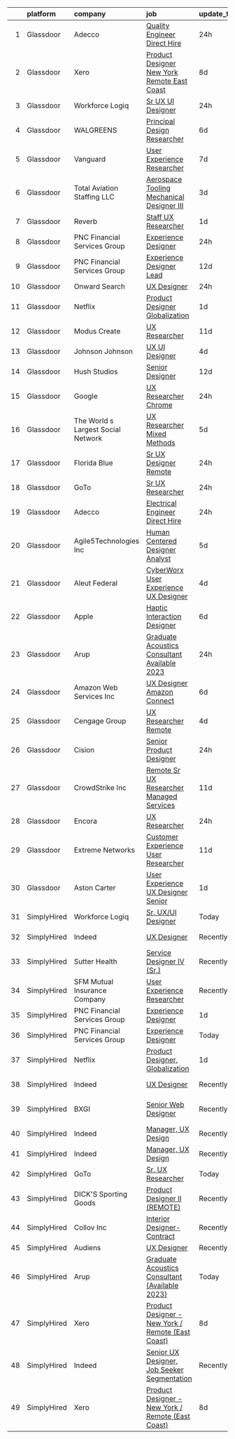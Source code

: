 

|    | platform    | company                            | job                                                                                                                                                                                                                                                                                                                                                                                                                                                                                                                                                                                                                                                                                                                                                                                                                                                                                                                                                                                                                                                                                                                                                                                                                                                                                                                                                                                                                                                                                                                                                                                                        | update_time   | location                     |
|---:|:------------|:-----------------------------------|:-----------------------------------------------------------------------------------------------------------------------------------------------------------------------------------------------------------------------------------------------------------------------------------------------------------------------------------------------------------------------------------------------------------------------------------------------------------------------------------------------------------------------------------------------------------------------------------------------------------------------------------------------------------------------------------------------------------------------------------------------------------------------------------------------------------------------------------------------------------------------------------------------------------------------------------------------------------------------------------------------------------------------------------------------------------------------------------------------------------------------------------------------------------------------------------------------------------------------------------------------------------------------------------------------------------------------------------------------------------------------------------------------------------------------------------------------------------------------------------------------------------------------------------------------------------------------------------------------------------|:--------------|:-----------------------------|
|  1 | Glassdoor   | Adecco                             | [Quality Engineer  Direct Hire](https://www.glassdoor.com/partner/jobListing.htm?pos=108&ao=1110586&s=58&guid=000001833ad816fa89cc1878fe0219d7&src=GD_JOB_AD&t=SR&vt=w&ea=1&cs=1_676da80e&cb=1663139584261&jobListingId=1008137382222&cpc=334ABAF5D42DC775&jrtk=3-0-1gctdg5urkcki801-1gctdg5vagahg800-ca5f45e3e8f4654a--6NYlbfkN0CsARmfH1XNQTa22oGIIJ18FtyAjbQsgfeQZpddTLaeHhygH4euGCkj3BcQzwrXkBbIRS-vZFjZ0nLZWt3VDFLMBP8hU3nShTTVSnc-6Zn9k4auwPULwJhdYOmn8zHcUF9HbkpzYW7Vh_-aHZ3Bg1ZC6QSWF-Jm7tmVzqqe9Asborlpaz0F4G8hKzGP8PKJSC55BpKnnjNwEamwE8Twq67bxkH4SWclBOxR0_3yAYDTNnVNGwSw1f7cY2a2gFDuWw7sYohvf6sDWt6aET8IgFlY2D4XkmugIw7HgnibGgSAzahq8FwHlSbx_u2AhMc8uDVevRt3OPywBm_RW_X7YskrPzJ14q0N2juXJfRW9C5HCwfiXVNwPBZuyMeckMuAXHrKYyxYTB41EChHBuHKex8LhJlmYQLJL0ADluHJ6Nhk27RCc1BZG48yeVvGM7pc4DXV_HhI5aHu880EM6KsD-9D2INg6MwdAKRvix-OyzKW6WE_s7Lt_AdeEOelHRrp_bJ6uN7iWpK9f-AT6ngjtftuGW6beom_JVt9eKLmheweQ1eBOhMIRzRZ8Id-S9YThI64wX77LvcfpSjJii9H73emREGeayzSdbNidl3n5ls0zc8fe4x0xfaMf47ys_uIPytW52RaP95x8ME-aPcyyu41qvjSxOrQn6hW8QGD4fnPnhS9tdO_1V8dgy55xZCPx2CJzWO2anD1yhbnG_d4T1AZvRzTDAarGKtN49JV1pLeaKcw0T3w5Yusbx9_s5h7zKoRxCz_uJxsJCOa1ByiVvAGzwdKOFs0WXBTdr3EMLkRHvtGj4OEWePc9L4NBDemhdLzEPBgCxOlAbEmZGcAkMtlWQXAwXfIl9cwF4fYyY2c0aHbt7B8y5-aYrBZ_p5lDVfwbKncv6LhwGwWUBjdxa8ovWQ1dJFvBZ4%3D)                                                                                                                                                                                                                                                                                                     | 24h           | Gloucester, MA               |
|  2 | Glassdoor   | Xero                               | [Product Designer   New York   Remote  East Coast ](https://www.glassdoor.com/partner/jobListing.htm?pos=102&ao=1110586&s=58&guid=000001833ad816fa89cc1878fe0219d7&src=GD_JOB_AD&t=SR&vt=w&cs=1_e242a513&cb=1663139584260&jobListingId=1008119464057&cpc=0C139D4CAD5A6DB2&jrtk=3-0-1gctdg5urkcki801-1gctdg5vagahg800-d42ffd1146131f09--6NYlbfkN0COvs0giDBQSZxCgxtGlP9F2rqb7f8qKMvTQKRfo9Z2aBBfdNwhT-PCbca6Tg6UbePLXSL2kZ8wB6QVlHX3jNKcLB3QdhbnaHtCR8dPv0f5XN7MxS1xg2rPm-swsPuD68rYGuZICUqkSSh1BmczAVfWYENYm4GY3NcwVq0TyWHY8ONw9rx7low6CFFsyZyTqD3aaqxgsjtyJZU7-KM6VwBsOM4vhPMziral-Pd0WNMGBe42HxPXEHtQCVks70pkq6Oim9CICFkoeJZnnWgMYXKbtBl6LwQ14SYbZdeRfjjya8ggWVAWUP95stDuMZyOTArnJYOoUqHCskc69RyUkgAu_fQCqFoHde2VrcxY-rzlQnrcWYiv2FvhiWKMUB0JzDw8RhSRGAF4qPTmidm5V6BVDw6JOCxRKmDpvv3e2Z4Ab7ZV_AnuVejT6l028sS7bBySzIb0aQF9Wiadm2nakPvHtbETwXaUyG6Y-n0b4loUUUAhh8ItdIoh_FzMlVtSqEqGaBz0yXk-VT_yhgm1OVL1JzVMcCbdoXv-egtsw9z5aJ6QsoDK2taP8buZMaTnBuk%3D)                                                                                                                                                                                                                                                                                                                                                                                                                                                                                                                                                                                                                                                      | 8d            | Remote                       |
|  3 | Glassdoor   | Workforce Logiq                    | [Sr  UX UI Designer](https://www.glassdoor.com/partner/jobListing.htm?pos=105&ao=1110586&s=58&guid=000001833ad816fa89cc1878fe0219d7&src=GD_JOB_AD&t=SR&vt=w&cs=1_d0e3cd42&cb=1663139584260&jobListingId=1008136049897&cpc=47CFDC01B3F81FAC&jrtk=3-0-1gctdg5urkcki801-1gctdg5vagahg800-d6dfca3bc1dbd836--6NYlbfkN0BhgsxSwl5lo7QzTbtXQkwPrIx61OQPxpk1VFOKOTLj9cEu6ZwTgNE0TNWZoeC26IbkaZfzGXY1Kmgk_7C9wWb6GIQdn0gULIs08Gg1MkzyL1gmCCumC7VizqmNDqh5FSeh-GHXxW4068IGf2R39fRtsBQLQN_Yn2Xd7MMAFm15w1XIplyVTTqNBe-TUlHuf-qbeyS92bpi-d_94DwgCWzUqq6RCK_YKROOHbOX-4F-gxf3wZcr3JMPE-E8hCLaadUabSnVX9M4vDT8GbFBFfMBmz7ckEpiO3P6DzjXK-bKdsTqcGEbcPgb64Gcg8oWBQxU82hJjk7PzpuYtfkHc4WgpR_tWY5Y2hC6mgy2QLGspw1EzlWMii6hgDWQBBilSJBYzOKcnIwKHV_sTQY0T8AzLz4mJHmVzEwUef58M68HW0QGUfh5T125DOJsVoCw84X_9PGQzqxMVyqF9cRfpJY5ifLyGW6Ug5TAQXme2AHof2bzRgIV2xax4sYuGCUzIXRRISTUQFUUBJ4pDMoryyMO8U0DlGTujq3Mzmw5DelK2xK4F1tdoU1GNi5LiA6LmswsmVxvzxv-EO4-ALPAKT-kILTqQxDeLH2ZWbxbPEwxCq5iBJoe5ksV_2K0eud_a9EdASGKCABGTFZXdrnYOHZtthcFpw0p4AaKnT5on4SK1H3pPRNKmWg_AysJWGHeeE4fpfqRN3HOIhusiV34984cYbnwUHkFMlj07lQxzGXO8jxPavFfdRzKSWrapvfELKM%3D)                                                                                                                                                                                                                                                                                                                                                                                                                                                                                     | 24h           | California                   |
|  4 | Glassdoor   | WALGREENS                          | [Principal Design Researcher](https://www.glassdoor.com/partner/jobListing.htm?pos=112&ao=1110586&s=58&guid=000001833ad816fa89cc1878fe0219d7&src=GD_JOB_AD&t=SR&vt=w&ea=1&cs=1_edd32c65&cb=1663139584261&jobListingId=1008123372215&cpc=654405A9B1E0A9F5&jrtk=3-0-1gctdg5urkcki801-1gctdg5vagahg800-da1a050a4c0bfca3--6NYlbfkN0DjFJdVF8xT6Dx_Amb_qp16VFdGPom6iJ3DXC72xT6OlsDHd6dw58O5vXTq8utQTBupbXFjGdJH9UypqiefbqZa0WqoHxT1lx7rGDa65ZwZK99GDbL3QgPXv3GPrwAePYclNvAa9edU6328mt8w2gjxv-ih9RA1v8B5Ks58kxxzK2F0vKVqVK53TuwjVRcOaY2azucHb3yR0cQCW4NxIglmG70TdPAgNRb55Ywz10Q-iY2KqyThmZU2kAdVAYMePOv7ZPcNsmygmpZ6v7brTcJwWLV2nqdHNAdtT_5zg96jzBB_dkWyTJJWcf1OtcZfflK8GoBU9q90raZA0CzoOXCH73xQwvD1gRWfDZVpqg2SiTQqq09gAuT03qep2RBSofaU1lWLqy-E_Qq4NXOfSneVH9AwIVzV9Z1eRYWlGI7y29cEDuhBJtWkmR1RaV8LtiDuOZO-mbGx5mXIYIbLOqByyPwtFzXpjYwcDsUWlixP-ffG1cQrA1YXHJlJUBAQ53-vDHE-GlB2-g%3D%3D)                                                                                                                                                                                                                                                                                                                                                                                                                                                                                                                                                                                                                                                                                                                         | 6d            | Chicago, IL                  |
|  5 | Glassdoor   | Vanguard                           | [User Experience Researcher](https://www.glassdoor.com/partner/jobListing.htm?pos=120&ao=1136043&s=58&guid=000001833ad816fa89cc1878fe0219d7&src=GD_JOB_AD&t=SR&vt=w&cs=1_db3657f9&cb=1663139584262&jobListingId=1008121346992&jrtk=3-0-1gctdg5urkcki801-1gctdg5vagahg800-f8258fc27631a759-)                                                                                                                                                                                                                                                                                                                                                                                                                                                                                                                                                                                                                                                                                                                                                                                                                                                                                                                                                                                                                                                                                                                                                                                                                                                                                                                | 7d            | Charlotte, NC                |
|  6 | Glassdoor   | Total Aviation Staffing  LLC       | [Aerospace Tooling Mechanical Designer III](https://www.glassdoor.com/partner/jobListing.htm?pos=126&ao=1136043&s=58&guid=000001833ad816fa89cc1878fe0219d7&src=GD_JOB_AD&t=SR&vt=w&ea=1&cs=1_e1e3029f&cb=1663139584263&jobListingId=1008131274698&jrtk=3-0-1gctdg5urkcki801-1gctdg5vagahg800-f748dc3483d3603e-)                                                                                                                                                                                                                                                                                                                                                                                                                                                                                                                                                                                                                                                                                                                                                                                                                                                                                                                                                                                                                                                                                                                                                                                                                                                                                            | 3d            | Macomb, MI                   |
|  7 | Glassdoor   | Reverb                             | [Staff UX Researcher](https://www.glassdoor.com/partner/jobListing.htm?pos=123&ao=1136043&s=58&guid=000001833ad816fa89cc1878fe0219d7&src=GD_JOB_AD&t=SR&vt=w&cs=1_3d8311b0&cb=1663139584262&jobListingId=1008135525728&jrtk=3-0-1gctdg5urkcki801-1gctdg5vagahg800-ee374ca23a91d2fe-)                                                                                                                                                                                                                                                                                                                                                                                                                                                                                                                                                                                                                                                                                                                                                                                                                                                                                                                                                                                                                                                                                                                                                                                                                                                                                                                       | 1d            | Chicago, IL                  |
|  8 | Glassdoor   | PNC Financial Services Group       | [Experience Designer](https://www.glassdoor.com/partner/jobListing.htm?pos=101&ao=1110586&s=58&guid=000001833ad816fa89cc1878fe0219d7&src=GD_JOB_AD&t=SR&vt=w&cs=1_e6c205ea&cb=1663139584260&jobListingId=1008136426500&cpc=3F4BEC3597F56A5D&jrtk=3-0-1gctdg5urkcki801-1gctdg5vagahg800-691460c32443d6a7--6NYlbfkN0AMofH_6zXbiqn6xehDj89HQNfpf30LHk40Y3Yl5cZTpm-EXukPQNetNbgZyPcaSjktb4hLdsElvhMfmBSCAGKdShuKT6biVrZGMPlts_4pKSYaAEd9Ad4BsHTHXfg8I7X5tnyL630pKHNkkstpmc6vB3pUR8DsX30yWw8SCasTNsU2JkSNpE7jTqABtDeWf3ZR6FDwlj5LdctIeiz0UuIwbIZpNDcteHXLz3Qk_MzRwHxhGN1Mt_RPKuNMSu0OYgPbRG3qY9lN6Oa9cWl_iBTx8ZfNRlAeURa6ubri6rkx4cR54md2PDr678BB-XlCiAWc68zGwZjvNRGiJGv2WzRyF2lh0YR_mCNwQRBPlAUR2ShxIF-GsxECiVlAEC48uxBFOLIKT4-nO-ZssTji60e90w6gDtOdvXrjAZh4asiol9yw-gXdlSkXkOytW7NIh5Ii6ULXCIRQW2gRjpQWfKkug22tY0CezXl6OS-xz4Ips5uEt_7fTCLgp0rpLgSfWE9PwDcor6o-4gMnXxaNIf5bjVXLvKniCmyzAcSVlz06-LeZajJ_OwdHxSnpwmfDCRnA6CslUsYJBN18vfEgWnFsUL1VRVBQwxgWJywvDg49iFk3pACLgzdI-UDKWxYFWgohSNz7jLe11EeXbyY5OpiXZ_ocX4vbYlU8VG9YlfmtdFZs5AqQwQim0P6Q5hCZQ-3vj3kyBblD2EG_bxaxGHumVX6ikZQd7xuH2zNnWVoSgwVvTwdZy_w0f8K9oK_xRwzp3bK9fr3XwOGEGSw7Hv1NBz2serwI2CKTH0X1HlfjFJMcV9ioaDMMQkuRAM-WO5cthuydhSoP1oSLo-cfOGMe5BikVVCvE7Ke2s3tR4tjIQJgNjZCBwreWbznbAULtIZNPcg_-VOaXBUXKHsBTrdiuLZlaqYxdNCh8_SRw0s7eMHB0rJue6TH4H9KRxIh82ZbPXLixrVXCrVJyGRMAgyE7wohSSNBtt8wRsbGfCJES8hgmCvP-Z-Lat0jaOf-QRNGuKpAr-TCKJZtKK0NWt25iXM29VpS3ydB8BRoSAU4-KUpubhoAKD_eOPLKv-atCYBedW6mdAR8aWx4hSO5-UBuwa80EmIIDN8ovIVqnstea_pQN7bemMNjb_NPZXZrlLWslCZFHvpR0OpwsstuoEU49SX4gvPea3cbTI178Qp1Ui-v6lHv96c)                                  | 24h           | Pittsburgh, PA               |
|  9 | Glassdoor   | PNC Financial Services Group       | [Experience Designer Lead](https://www.glassdoor.com/partner/jobListing.htm?pos=104&ao=1110586&s=58&guid=000001833ad816fa89cc1878fe0219d7&src=GD_JOB_AD&t=SR&vt=w&cs=1_b8f9aedb&cb=1663139584260&jobListingId=1008110838607&cpc=983919718F9DC6F6&jrtk=3-0-1gctdg5urkcki801-1gctdg5vagahg800-77e2c13d94bffa67--6NYlbfkN0AMofH_6zXbiqn6xehDj89HQNfpf30LHk40Y3Yl5cZTpm-EXukPQNetNbgZyPcaSjlLzHh7Pj1nkQkgNAE7JUeRjrEPGwGP3xPfeyOT5gmWvg3TjvN5z_qOnS5dJSaJgKhuGEtMZtH2D4OJl24xVW9_coU9-1pKeH-Pj1QtGH8uz1xiJf4iCAKJ3roINMNDe5v6-qGhqdEyaDwf6Ik09kRNWgmYq0er1TnTtyreARfke5e_5QXwpIUIlEOQBhI0JLx472Wbnrpx_wlpIwyBoQ7tWGMFcqpJqIdVi7nsAUNzJOk7Y2lD0BMZ5xxHHgCo2-LAHGLy5DuA4Yz_kofcVLJtZbi6_r0mlCJo-w0_kU9JC5F8CQyaTmOGTt9Ix0s7rQJr4Ph1BdOMyphA0trE3CrWAD7GbqRf9EXB9Oz7ljGlTdxDBftpurRmY_vjso7177bLsgy8ziFJes08nnP2D2MBlDfvb0L8Tj6-sxJ7qZq7ovMm3hya2zzyz05M1HBgd3BaR3JdbjaHeQmoD0tYPzzLSED69qxO0hbE8dQaHMDTuU_At5tAvvRJ4LwqJUmfArT8vouDct1zfvHSXfEFSJV1lrOLl3pyS545no8bS666lR50a6iG42USwaHh7QaD4Lxi_hnPqu5IkZmdesrZ42SL81QbInKzV7dmefCss1cfW1bz_vR2e0LBaU4AxxA48cPso7FFtvXL-kqAJtmcCjtMP86oRzas-uvbXZPtvvZenzAD0sBNpbQBBAuROYbwqE0Poht_fRMXOunSsa210xTemS8TjI0JPmgcYMigIAc_UGIBt-_wiDFC6J087xnJl0t7NqRtEKCM8Avi8lJyLQvRhEttgRWwFDM1gTmYmpQ-xRiMHzOY28hHb--szX3u8mR2rXcVvwnUBvq0NHum17fMRo4rkC1oZ67kH_o2r5MfIVch_RaZfoDrHYRKCV-QWt4B31dLac60E8Wno0YGaUFyllWAo6bTfpQfyChUMLSqI0ahJBhS9t2UfmPMKNLBT51t15EnIWdqSVrJKyY1L02IwO2sHRceJNx2kUmVZlvPrsIHIcY9DbhW8pNDtirh73K5vu07Auoi-EWahZxcrXkCX_oVFNyWzDpEg5MG1LNF_k_mt01md-DcUPk-6cAn5dO2fNfBzUQGs5OliamYgUXp033NHRYRvyC3QTbnGA_gxh9O_xdTh6jjcgqg8Fw_a6ps9BWvFwTlMg%3D%3D) | 12d           | Pittsburgh, PA               |
| 10 | Glassdoor   | Onward Search                      | [UX Designer](https://www.glassdoor.com/partner/jobListing.htm?pos=106&ao=1110586&s=58&guid=000001833ad816fa89cc1878fe0219d7&src=GD_JOB_AD&t=SR&vt=w&cs=1_b201de28&cb=1663139584260&jobListingId=1008136559863&cpc=C63BD00756FD6F58&jrtk=3-0-1gctdg5urkcki801-1gctdg5vagahg800-d6b1615ea4f0fd8c--6NYlbfkN0B7YoEZZ2QAGDyEGGmBPAUWSHc1Mt3sMCn9FehKcWA3w0jw7EbYYLNYdQbp0yVH2ft171ewkQnhphDIuRz7jdgfyyJKsov_anjcPfv4lZVzjGarJ4lfk3PUQekq5k8mgCwOl4hJYVUfowdmbTBrre8fI3vpTlvldisXMWz_O7pIWdOcjA8YNHxtmkTzWB36Urdw0-kb8Xjay-5oLfswerfgz8xmtz0wlCA0Cyv6IAbB1arx8F6TKUbyDtb1lLb6hcsic58YPT0fl0AbYR0RkyiZ0EWZaU2JfkgqtLKGJD7RwzwHfne-Ipu_IQuJ6R9j9V_5uEpkQXpQzwfZqVGswvJp4lzk8GeWsf4y8tj4jTsS4QzJw3BgSmJGo9RG2WER-VptBBvipZdGxLJqQmXM_bVRm0ejw1dbVN7D2M3BhckPvsRWuNxtZc3MiVp1EZmEOPkSEzfq78_KJu9yPm-Cn1zL0dMbg9fO6pRqhi7C6b4GllGBKu9XEPzswqK8xrOT9SDqL7j9nFwzbMr58Cd9DpPhfnaelc_7Dx06oX8EnQzcWH5AjnikeXAhFHs30c7DYzMKK3s-zN1yY_fhQdq5r_jNu3WwSDLXwcHGFYYfbqgWb7joxVJSA4y8sL3tBJcX78MxtUXL-EeiJ0pb74kCdjYcd1PqxIV2tqQlSBdzQjhFr3zI5nK9ENBV0ktDcyxQav7p0hRR93lZOnjZuS6c64LCDx2SFVyaduDVrM97j-noC0SlDzhCed5dZffJDRBW56gqMU5nWf_7Pa1Q2MQqwPDaV6LThmVfk40B8HwfhUPhIGeokaHMaIPEnM8sr9FUIS-VPj7ct3Nbpak0r9i1YDjV0uq3dgOJOn5EbtgBZCGJQC16B3FOqyK6Ju5w3AckZQlswNvshjdrm-jQzQl2JcDX4tN2uL2dW8YKqHPePFXHX24HfXcFeThM4I_jxsWa7mkW17LGqYyxa5K07VT-66bFjSYt8LhRcweZQswUFXBjdu3hHitapbtm)                                                                                                                                                                                                                                          | 24h           | Brooklyn, NY                 |
| 11 | Glassdoor   | Netflix                            | [Product Designer  Globalization](https://www.glassdoor.com/partner/jobListing.htm?pos=114&ao=1136043&s=58&guid=000001833ad816fa89cc1878fe0219d7&src=GD_JOB_AD&t=SR&vt=w&cs=1_213c3725&cb=1663139584261&jobListingId=1008134720516&jrtk=3-0-1gctdg5urkcki801-1gctdg5vagahg800-661e162cc414c879-)                                                                                                                                                                                                                                                                                                                                                                                                                                                                                                                                                                                                                                                                                                                                                                                                                                                                                                                                                                                                                                                                                                                                                                                                                                                                                                           | 1d            | Los Angeles, CA              |
| 12 | Glassdoor   | Modus Create                       | [UX Researcher](https://www.glassdoor.com/partner/jobListing.htm?pos=124&ao=1136043&s=58&guid=000001833ad816fa89cc1878fe0219d7&src=GD_JOB_AD&t=SR&vt=w&ea=1&cs=1_037e5f7c&cb=1663139584262&jobListingId=1008114351264&jrtk=3-0-1gctdg5urkcki801-1gctdg5vagahg800-e3bc2d0ca96ae0ab-)                                                                                                                                                                                                                                                                                                                                                                                                                                                                                                                                                                                                                                                                                                                                                                                                                                                                                                                                                                                                                                                                                                                                                                                                                                                                                                                        | 11d           | Boston, MA                   |
| 13 | Glassdoor   | Johnson   Johnson                  | [UX UI Designer](https://www.glassdoor.com/partner/jobListing.htm?pos=118&ao=1136043&s=58&guid=000001833ad816fa89cc1878fe0219d7&src=GD_JOB_AD&t=SR&vt=w&cs=1_bd95599b&cb=1663139584262&jobListingId=1008128369834&jrtk=3-0-1gctdg5urkcki801-1gctdg5vagahg800-571297199a56e5ce-)                                                                                                                                                                                                                                                                                                                                                                                                                                                                                                                                                                                                                                                                                                                                                                                                                                                                                                                                                                                                                                                                                                                                                                                                                                                                                                                            | 4d            | Raritan, NJ                  |
| 14 | Glassdoor   | Hush Studios                       | [Senior Designer](https://www.glassdoor.com/partner/jobListing.htm?pos=130&ao=1136043&s=58&guid=000001833ad816fa89cc1878fe0219d7&src=GD_JOB_AD&t=SR&vt=w&cs=1_911fc546&cb=1663139584263&jobListingId=1008110942193&jrtk=3-0-1gctdg5urkcki801-1gctdg5vagahg800-aacaa0183ed612b9-)                                                                                                                                                                                                                                                                                                                                                                                                                                                                                                                                                                                                                                                                                                                                                                                                                                                                                                                                                                                                                                                                                                                                                                                                                                                                                                                           | 12d           | Brooklyn, NY                 |
| 15 | Glassdoor   | Google                             | [UX Researcher  Chrome](https://www.glassdoor.com/partner/jobListing.htm?pos=119&ao=1136043&s=58&guid=000001833ad816fa89cc1878fe0219d7&src=GD_JOB_AD&t=SR&vt=w&cs=1_23081bcf&cb=1663139584262&jobListingId=1008137925866&jrtk=3-0-1gctdg5urkcki801-1gctdg5vagahg800-d82f68b7b647694f-)                                                                                                                                                                                                                                                                                                                                                                                                                                                                                                                                                                                                                                                                                                                                                                                                                                                                                                                                                                                                                                                                                                                                                                                                                                                                                                                     | 24h           | Washington, DC               |
| 16 | Glassdoor   | The World s Largest Social Network | [UX Researcher  Mixed Methods ](https://www.glassdoor.com/partner/jobListing.htm?pos=110&ao=1110586&s=58&guid=000001833ad816fa89cc1878fe0219d7&src=GD_JOB_AD&t=SR&vt=w&ea=1&cs=1_5cc1d79f&cb=1663139584261&jobListingId=1008127980013&cpc=217C45A42544DB93&jrtk=3-0-1gctdg5urkcki801-1gctdg5vagahg800-95064e1ee481b041--6NYlbfkN0DSgjPPcnEdvoK3uuxfISLALE6pB1FR7YSHOr_tSg5_QGIhoz_2VqUepdcKLBLI_zT6UW54Cd1fNtknZtOrKjgZadErINrxE8UWz8nhuzt5Ng7HjwsUvgsuMMigsisLFyIIJVED45QTVyAR7WXJBxBSS4o8NpMWLNvnqKZVDh8d6QsKqS5n2y3TiTD6GtiTFEX3HOFmqwgrgTIMzBSVG9Gt88vkfoejsM3385efQIUCgWtx7ZyCVXIy4hhvpDLC4tK08BvG9srwYDshN557itVx8Se_Ow4-NVHkRtdSIAjP8k8u8l9MrGA1z817BOqI2HBr-Ne9S0iSuaofuA9ksulxBS331VHFx6QqbirCNNykXDLKsOupSUBDRQDMbu7tB01sLJlC3ymYkNM0ZeGsmjrxpVkITjOW53YBf6S-Jsf-3nwlGXln4auwTym098zVmdULVaYcdGQhP74KQHLoOi8QgP7JbM90huAGJ8B67I7R3x1dkRoEqs2AkYxBqn3UM6UAi_T2DXBs7HXjI1PZz9Xze6nAsCjJJX9eUvgQ3PFWkol6UFwtfOQcAlNRPftqO50toLe3LalqkdXPsIVGBm-R)                                                                                                                                                                                                                                                                                                                                                                                                                                                                                                                                                                                                                                                   | 5d            | Menlo Park, CA               |
| 17 | Glassdoor   | Florida Blue                       | [Sr  UX Designer  Remote ](https://www.glassdoor.com/partner/jobListing.htm?pos=128&ao=1136043&s=58&guid=000001833ad816fa89cc1878fe0219d7&src=GD_JOB_AD&t=SR&vt=w&cs=1_cbe4a38d&cb=1663139584263&jobListingId=1008137743973&jrtk=3-0-1gctdg5urkcki801-1gctdg5vagahg800-8f44fa137cf5a647-)                                                                                                                                                                                                                                                                                                                                                                                                                                                                                                                                                                                                                                                                                                                                                                                                                                                                                                                                                                                                                                                                                                                                                                                                                                                                                                                  | 24h           | Remote                       |
| 18 | Glassdoor   | GoTo                               | [Sr  UX Researcher](https://www.glassdoor.com/partner/jobListing.htm?pos=103&ao=1110586&s=58&guid=000001833ad816fa89cc1878fe0219d7&src=GD_JOB_AD&t=SR&vt=w&cs=1_f9d24ed3&cb=1663139584260&jobListingId=1008136047338&cpc=F4333377EDC1BC7E&jrtk=3-0-1gctdg5urkcki801-1gctdg5vagahg800-cc8c35999ee38a36--6NYlbfkN0DXrBR656PqShB4nd9ExliYcIGoAa-Cw4zASH8sJAtKR0gdmhG0ERYtLXIRQUmGOjMeS91mUPuoV6ag9VL4ZJ8JMuRMei5Px9kneRn0URmppmA6AKjKYkk7E5TkuFwA7PmMKrAgXmB_rJlO-XtQtH-F3_UneFLkBZMbtE0VA-xmmC3XbFQPp4zRjdBybYuZU92Kr_S_x-mCuL-qYlr4Qvr39_htI0o6k_Vj1p7B3DKoj2KAvWSR5n-4cO-XE_981UHJ5u_5aWdGYqVJfBVMY-8dL888VwAqY-cjMtAgDrdDpo3gmzaRCYXBvM09SMcO0bv1o-dN7fVp2BXQARTOzgwIG2Yyy1KdtEM2wFQmJyBODFMfxK_akk_hqoYoJcHfBSuC03jMN1S5gNvqFZWE4eCTGM8z8ZYtM2Zc2SHm9S9TB_nn7re390LWwV1csVwmNKHAYOJ_KeM0nzFXtr0jIbfkRqNXE4SBllY0Dbva2HkJv7kfoQw1JeZZT_Rwn6vujS8QDd_FnRn7d5zSAoKbVQxameJU70GPGTzD06KDqp7vU1a0YHS45obbUiRuq317BQ_zO_AmU_PeKRp6PIX6A5K3YjeJ01r9xW35pN5FvxY9aAWKRGsJReWgbsgTF9gru9tNxq55WNA3zenUN2640celHZTeeSt32RRiRb7hpa8llj6vw6urdd81BWGbJS1ob4_UfKR0BAKAZ0kfKSGIZzO-V6TFy945mi263SeIAjO3DaW6SMINH3PHLbJn-ycVTbJTT13zLntnROmQMw04IiwhHyKeI4IxkBqqlzHcWWrCLW84e_2FX5wItQ5VLG5ezkZsQDNm2kEx2jRyP_H1h3-dZVfxmAoPzs4USbpMyVMzluhWXs3HqMwiSRKmXhGQDGWIUJrP9nTBpkk0l3v15kBm_dAjgOo_3Qmi_ATsQkRL-6_vJiWDgG1sUKSsvNIojKyHv78GMIs_tyILW-sAEawtNLA2uMMC0W6Qap6sQrQzlan2VbElkRZa)                                                                                                                                                                                                                                    | 24h           | Boston, MA                   |
| 19 | Glassdoor   | Adecco                             | [Electrical Engineer   Direct Hire](https://www.glassdoor.com/partner/jobListing.htm?pos=109&ao=1110586&s=58&guid=000001833ad816fa89cc1878fe0219d7&src=GD_JOB_AD&t=SR&vt=w&ea=1&cs=1_99faf268&cb=1663139584261&jobListingId=1008137382201&cpc=C4A69CCDBB3B9599&jrtk=3-0-1gctdg5urkcki801-1gctdg5vagahg800-994e80d32d71e9fa--6NYlbfkN0CsARmfH1XNQTa22oGIIJ18FtyAjbQsgfeQZpddTLaeHhygH4euGCkj3BcQzwrXkBbIRS-vZFjZ0lbdCsizEMPlVC0lVP3UHYYpBP7Spi8b8irByz7ZmtgBn7YkGVA8Ckvr23vtu7IOhkSkc8-iKHkPdHzN75MUUeNCw5pza473IBbE3oH1x6WeCmdtwh-pnh4NoBkOJ8_RgexGs7iGyGT32jy2_1HEI0F1kq22eQDbMt__Br0xyGYuQuiUUmOfv_5gImh82dSPjMqY1_10PDtF77GRnHODqf8fcySX8kAV2go9Wt5C-EqCqXZWEmYHA_yLtYcB14XOEWmR_N582Rdf1Ef5N_m1x-zhSYlYuHG_WEkJORlniOFAvekiJaq4__eZClbJTrUbWaIf38DUoJBPdIafSkIfJPKnTOOv3dFio2FJ2M9K77x44woub1pVXdHhVSVL60CsdQdhfa-0vjx8wjPXW2iBX39J8PdPgThfZ38YXac1SpfuxSjyjGHka5waamqYJRIg6tPI-XEWx2Ir7qAZEMOtkITWcbQTwqDtQSWO-K8eE6Q8-oy0cnG2UtLgXOEikjLjtYCamL3PCgCiBB-zdjLwJ_MSoPIbPnWSwRrwYO-gwXpi3_vD1hygFw2zU96pxINh4H7D6LxnaRhwCiBi8L5qMgl0sAI-GvpH0l02W-5Onn4nYJKibi_nV2EOicnJWYZ5WvycK6fZ0zuiywLqHY7my3yH4w2VHT-Lh3UuhjdCGg6t43H4FK2qOdNGUVA7tNDW73J23YNtWcQjSmqzMTFHfrJJESTS_KquSRTYhCiJ8aue5y-bvaU9O3pvur3a0sD0BD_ZpunS4bLZMX5SPCabB8ahXNb5JfdZJ57oK7rJG4JbXoN1T3xhbtWYpcohavxsigm18gKPUgf4U2dkzpI2bPw%3D)                                                                                                                                                                                                                                                                                                 | 24h           | Gloucester, MA               |
| 20 | Glassdoor   | Agile5Technologies  Inc            | [Human Centered Designer   Analyst](https://www.glassdoor.com/partner/jobListing.htm?pos=127&ao=1136043&s=58&guid=000001833ad816fa89cc1878fe0219d7&src=GD_JOB_AD&t=SR&vt=w&ea=1&cs=1_a2b1029a&cb=1663139584263&jobListingId=1008125577387&jrtk=3-0-1gctdg5urkcki801-1gctdg5vagahg800-23d98d1178961ad5-)                                                                                                                                                                                                                                                                                                                                                                                                                                                                                                                                                                                                                                                                                                                                                                                                                                                                                                                                                                                                                                                                                                                                                                                                                                                                                                    | 5d            | Remote                       |
| 21 | Glassdoor   | Aleut Federal                      | [CyberWorx User Experience  UX  Designer](https://www.glassdoor.com/partner/jobListing.htm?pos=125&ao=1136043&s=58&guid=000001833ad816fa89cc1878fe0219d7&src=GD_JOB_AD&t=SR&vt=w&cs=1_289e5745&cb=1663139584263&jobListingId=1008129771102&jrtk=3-0-1gctdg5urkcki801-1gctdg5vagahg800-8be8d19575ddc2c8-)                                                                                                                                                                                                                                                                                                                                                                                                                                                                                                                                                                                                                                                                                                                                                                                                                                                                                                                                                                                                                                                                                                                                                                                                                                                                                                   | 4d            | U S A F Academy, CO          |
| 22 | Glassdoor   | Apple                              | [Haptic Interaction Designer](https://www.glassdoor.com/partner/jobListing.htm?pos=116&ao=1136043&s=58&guid=000001833ad816fa89cc1878fe0219d7&src=GD_JOB_AD&t=SR&vt=w&cs=1_423e021d&cb=1663139584262&jobListingId=1008124951425&jrtk=3-0-1gctdg5urkcki801-1gctdg5vagahg800-f09153b84c107bae-)                                                                                                                                                                                                                                                                                                                                                                                                                                                                                                                                                                                                                                                                                                                                                                                                                                                                                                                                                                                                                                                                                                                                                                                                                                                                                                               | 6d            | Cupertino, CA                |
| 23 | Glassdoor   | Arup                               | [Graduate Acoustics Consultant  Available 2023 ](https://www.glassdoor.com/partner/jobListing.htm?pos=115&ao=1136043&s=58&guid=000001833ad816fa89cc1878fe0219d7&src=GD_JOB_AD&t=SR&vt=w&cs=1_8da95db9&cb=1663139584262&jobListingId=1008137734654&jrtk=3-0-1gctdg5urkcki801-1gctdg5vagahg800-17e87c0d31c02b5b-)                                                                                                                                                                                                                                                                                                                                                                                                                                                                                                                                                                                                                                                                                                                                                                                                                                                                                                                                                                                                                                                                                                                                                                                                                                                                                            | 24h           | New York, NY                 |
| 24 | Glassdoor   | Amazon Web Services  Inc           | [UX Designer  Amazon Connect](https://www.glassdoor.com/partner/jobListing.htm?pos=113&ao=1136043&s=58&guid=000001833ad816fa89cc1878fe0219d7&src=GD_JOB_AD&t=SR&vt=w&cs=1_c33d7b02&cb=1663139584261&jobListingId=1008122416308&jrtk=3-0-1gctdg5urkcki801-1gctdg5vagahg800-4e39ea93cab7afc9-)                                                                                                                                                                                                                                                                                                                                                                                                                                                                                                                                                                                                                                                                                                                                                                                                                                                                                                                                                                                                                                                                                                                                                                                                                                                                                                               | 6d            | East Palo Alto, CA           |
| 25 | Glassdoor   | Cengage Group                      | [UX Researcher   Remote](https://www.glassdoor.com/partner/jobListing.htm?pos=122&ao=1136043&s=58&guid=000001833ad816fa89cc1878fe0219d7&src=GD_JOB_AD&t=SR&vt=w&cs=1_63659233&cb=1663139584262&jobListingId=1008129649729&jrtk=3-0-1gctdg5urkcki801-1gctdg5vagahg800-85a3a59499153edc-)                                                                                                                                                                                                                                                                                                                                                                                                                                                                                                                                                                                                                                                                                                                                                                                                                                                                                                                                                                                                                                                                                                                                                                                                                                                                                                                    | 4d            | Boston, MA                   |
| 26 | Glassdoor   | Cision                             | [Senior Product Designer](https://www.glassdoor.com/partner/jobListing.htm?pos=117&ao=1136043&s=58&guid=000001833ad816fa89cc1878fe0219d7&src=GD_JOB_AD&t=SR&vt=w&cs=1_d23e96a0&cb=1663139584262&jobListingId=1008136913186&jrtk=3-0-1gctdg5urkcki801-1gctdg5vagahg800-6a0df666fcebec35-)                                                                                                                                                                                                                                                                                                                                                                                                                                                                                                                                                                                                                                                                                                                                                                                                                                                                                                                                                                                                                                                                                                                                                                                                                                                                                                                   | 24h           | Remote                       |
| 27 | Glassdoor   | CrowdStrike  Inc                   | [Remote   Sr  UX Researcher   Managed Services](https://www.glassdoor.com/partner/jobListing.htm?pos=107&ao=1110586&s=58&guid=000001833ad816fa89cc1878fe0219d7&src=GD_JOB_AD&t=SR&vt=w&cs=1_ae15cd4f&cb=1663139584260&jobListingId=1008115037419&cpc=654405A9B1E0A9F5&jrtk=3-0-1gctdg5urkcki801-1gctdg5vagahg800-075084a6551454cf--6NYlbfkN0Cu2CVlb3GO4Nf7aS8SXsFwjpUbSKkwsJRaJhRnAEdqU36FfhvlJOBNzeqZUFLjrkC3ic_dQFPo3hg2uVqGLtS3NMaf43bBVxJi9GX4XCzCKhnOqvA3gnOQl2HnK6vXqDWtMCuDG3R-hw-ZAA3xiXlRNpY6s0es5hynSxjHprT5fmpedAbF58v0v-Tp6LjD6Euejht2fQBySigbZBPRxRE3Q3N3Yb10KYXL3wXQbfkRahugeCY7-V_p6kUgv9vN8yNdCuTEidZ-a4vp2z3YUFxaxYtjjGLd2muq72L0FE4OZCONyITkI3XoMb0ho9KJdRaK2NSBPjUFWEyiCzyyQR9OPWIyCpiCMCCaXCwbhj0sxMTYIoyjRzb4TXHJQvnU3bc4yXYs2pcxIcGIwxjfxTXvqYOIpxGYm_StKtbY7qBhcuAwXAUVn4m4d2jIndc3CwAxmWByBvcXdWVQXBwi7qGP_2vtDv8_a4lPti34KTZRqs7lr98rO7EwjNdQKQUcq9x6FV3n3IcaKfV4z7Jae3qFUC3fcfzATWdd7SoGx_GYOPkc_9nNrxEvuAI_q2HDB-SnT9MlMG6qNEXYQr6wdGnmMwOBmdj19mpKm3vWr_tC0s80K7TCxMBxuK66nvckbMJkmCt_W4osLPAAtC-N62ZVMuuQOYM0JM8K0Eb7UJCiM9nnUdgRxj413LtbqpYG3VGPww_Sh6ochsm2_CdizS1vyBteBjpzWzcQCgGTAvajgA%3D%3D)                                                                                                                                                                                                                                                                                                                                                                                                                                                                            | 11d           | Dallas, TX                   |
| 28 | Glassdoor   | Encora                             | [UX Researcher](https://www.glassdoor.com/partner/jobListing.htm?pos=129&ao=1136043&s=58&guid=000001833ad816fa89cc1878fe0219d7&src=GD_JOB_AD&t=SR&vt=w&ea=1&cs=1_8d9d696c&cb=1663139584263&jobListingId=1008137262775&jrtk=3-0-1gctdg5urkcki801-1gctdg5vagahg800-1d47222d3e13aef9-)                                                                                                                                                                                                                                                                                                                                                                                                                                                                                                                                                                                                                                                                                                                                                                                                                                                                                                                                                                                                                                                                                                                                                                                                                                                                                                                        | 24h           | Dallas, TX                   |
| 29 | Glassdoor   | Extreme Networks                   | [Customer Experience User Researcher](https://www.glassdoor.com/partner/jobListing.htm?pos=121&ao=1136043&s=58&guid=000001833ad816fa89cc1878fe0219d7&src=GD_JOB_AD&t=SR&vt=w&cs=1_2b4b2ea1&cb=1663139584262&jobListingId=1008114863387&jrtk=3-0-1gctdg5urkcki801-1gctdg5vagahg800-20ad01afe9fa41f7-)                                                                                                                                                                                                                                                                                                                                                                                                                                                                                                                                                                                                                                                                                                                                                                                                                                                                                                                                                                                                                                                                                                                                                                                                                                                                                                       | 11d           | California                   |
| 30 | Glassdoor   | Aston Carter                       | [User Experience  UX  Designer  Senior](https://www.glassdoor.com/partner/jobListing.htm?pos=111&ao=1110586&s=58&guid=000001833ad816fa89cc1878fe0219d7&src=GD_JOB_AD&t=SR&vt=w&ea=1&cs=1_205826d6&cb=1663139584261&jobListingId=1008134976874&cpc=AC285F3A3ECA6BB0&jrtk=3-0-1gctdg5urkcki801-1gctdg5vagahg800-15ecd4789e92a9db--6NYlbfkN0ChYVx_I3yfZ_JDY3EFoivtqvi_stwnZ_kRt8Dowt_l_d1ydueao4NEv8X4QANiVn8DI4yPnC0nIDTbJqmmqj1Q77E2NgyydEc5UeEiWIy6yv6sKcTg98P0yfPFNb_vvgGC6nBbc6XfAZzSAQIUqoGUFBB8UO3svgvhWeh0Jk-IzpG8Dyqzq3oUrYYbxeBjeN6XO6X8ucgKRUG2wNJr0OdZQ2jvHO1-tbxMViGhZqtuLhta8mwAb7UwW04TFg7jo3XdPqnRWpQ0ySpOxM9WrRjO4xEFWhb9wlavs8Rdik5q43C-gEgb0acMH1ByoKwP1SwZyADmB2wDzeWOJ7dxCerH_qSt4z_kJE-5EXwC3Hj32j38p-Hl7JNZjKhD8q82Oi7d7OZ-EGA-WCSDacPqj18oZWFHeTb6rCU-8nYRfFmk5Al1QSFloPKKSXCenMwHLztRm4Xcd-MQQaHYEt_8U9UIXEdM4YZIvB0kCii7DmGIefI9I5-qxghRZ_oL6FB16ibcQZqgAF0vz4O9UgIbydd9UiXkd3gsBWe9H1JjjHg9P8P5M5ci0zrzLBkMLSpcVZFvMgkQ8_jr5jM1pZDxDUbgTISKhVO3HCYo4s3_jWaAKu7bDliDqO5FUBS4YT3XMGuwYZ4N6-9Ts3TeFTLW6Uoea2r2_oq8in--QA-4YRiqPpJ66mTnntSLLDX4_EwMSAWzXtDEJZMYpXFleD-YLtDzE4rFq2Vhc2yP7nYaMmuePOaR9apTFiqrH_Q6JE86z5x3SxevHsESq1dv3oUop1blgRvXQm-JRw2sAgxap_m6hboGB3QLGEQ1DcG8OaJnBOCVtudG5unheQQqK8ABswHjWqh9qgiFoX7DsKAUNjWXpOeydGYmGMe5cpMntSvMeLfHCReCsMtCZPZCte-VHuaKsec_zT1uYEguzYts4Z8jtFgHAcTYiYN-JqNCi74R48DD-NWERxzGCQ%3D%3D)                                                                                                                                                                                                                                               | 1d            | New York, NY                 |
| 31 | SimplyHired | Workforce Logiq                    | [Sr. UX/UI Designer](https://www.simplyhired.com/job/E0ptV0UaHWieFVKpFsRWzGKuqgGtQEy7ZfiY4Zpp1AuFUFuqyYuCZg?q=generative+designer)                                                                                                                                                                                                                                                                                                                                                                                                                                                                                                                                                                                                                                                                                                                                                                                                                                                                                                                                                                                                                                                                                                                                                                                                                                                                                                                                                                                                                                                                         | Today         | California                   |
| 32 | SimplyHired | Indeed                             | [UX Designer](https://www.simplyhired.com/job/URziMhrNTaKa1PLKfIfrhF-GuRmaj4gn2FhVHZfhBU3tWsV0R0J4dw?q=generative+designer)                                                                                                                                                                                                                                                                                                                                                                                                                                                                                                                                                                                                                                                                                                                                                                                                                                                                                                                                                                                                                                                                                                                                                                                                                                                                                                                                                                                                                                                                                | Recently      | United States                |
| 33 | SimplyHired | Sutter Health                      | [Service Designer IV (Sr.)](https://www.simplyhired.com/job/x9x9pJ7fbOcU4APhpvoeTHpHPRaZXpz_Vkj77fuTdsIpyIFDeAggUw?q=generative+designer)                                                                                                                                                                                                                                                                                                                                                                                                                                                                                                                                                                                                                                                                                                                                                                                                                                                                                                                                                                                                                                                                                                                                                                                                                                                                                                                                                                                                                                                                  | Recently      | San Carlos, CA               |
| 34 | SimplyHired | SFM Mutual Insurance Company       | [User Experience Researcher](https://www.simplyhired.com/job/q7YkSDr49eIMyGsjnEsWzQDcdRzh4LJi6vHhnUzHogohwIPFoCfm4w?q=generative+designer)                                                                                                                                                                                                                                                                                                                                                                                                                                                                                                                                                                                                                                                                                                                                                                                                                                                                                                                                                                                                                                                                                                                                                                                                                                                                                                                                                                                                                                                                 | Recently      | Bloomington, MN              |
| 35 | SimplyHired | PNC Financial Services Group       | [Experience Designer](https://www.simplyhired.com/job/TI9h4GjAPMX4IV0AUV3d4jo4CsnONkIMs8m1n-EgNeLC-N7u4Y0ysQ?q=generative+designer)                                                                                                                                                                                                                                                                                                                                                                                                                                                                                                                                                                                                                                                                                                                                                                                                                                                                                                                                                                                                                                                                                                                                                                                                                                                                                                                                                                                                                                                                        | 1d            | Pittsburgh, PA               |
| 36 | SimplyHired | PNC Financial Services Group       | [Experience Designer](https://www.simplyhired.com/job/MWVnT_IKyVrdSLWw4zGG6W1cV5nihocKKpNvwRc55uZ4FV2h92TdDA?q=generative+designer)                                                                                                                                                                                                                                                                                                                                                                                                                                                                                                                                                                                                                                                                                                                                                                                                                                                                                                                                                                                                                                                                                                                                                                                                                                                                                                                                                                                                                                                                        | Today         | Pittsburgh, PA               |
| 37 | SimplyHired | Netflix                            | [Product Designer, Globalization](https://www.simplyhired.com/job/o4DqLtDdMxVwUBRkcQ2npB6CLemMFz2fBPAwtLqyg4QyKGaygK0Vow?q=generative+designer)                                                                                                                                                                                                                                                                                                                                                                                                                                                                                                                                                                                                                                                                                                                                                                                                                                                                                                                                                                                                                                                                                                                                                                                                                                                                                                                                                                                                                                                            | 1d            | Los Angeles, CA              |
| 38 | SimplyHired | Indeed                             | [UX Designer](https://www.simplyhired.com/job/URziMhrNTaKa1PLKfIfrhF-GuRmaj4gn2FhVHZfhBU3tWsV0R0J4dw?q=generative+designer)                                                                                                                                                                                                                                                                                                                                                                                                                                                                                                                                                                                                                                                                                                                                                                                                                                                                                                                                                                                                                                                                                                                                                                                                                                                                                                                                                                                                                                                                                | Recently      | United States                |
| 39 | SimplyHired | BXGI                               | [Senior Web Designer](https://www.simplyhired.com/job/LJh6_CzR0xUDJCx7lqkrPvOU7EaEbwjWhEz6LSOy9ag5BGLzbn-CsQ?q=generative+designer)                                                                                                                                                                                                                                                                                                                                                                                                                                                                                                                                                                                                                                                                                                                                                                                                                                                                                                                                                                                                                                                                                                                                                                                                                                                                                                                                                                                                                                                                        | Recently      | San Francisco, CA            |
| 40 | SimplyHired | Indeed                             | [Manager, UX Design](https://www.simplyhired.com/job/Bq589sK4IRMfwF5-KARscZ6LsNo2I05ZrwbHgWV1WMmQn8wB-Cg3yw?q=generative+designer)                                                                                                                                                                                                                                                                                                                                                                                                                                                                                                                                                                                                                                                                                                                                                                                                                                                                                                                                                                                                                                                                                                                                                                                                                                                                                                                                                                                                                                                                         | Recently      | United States                |
| 41 | SimplyHired | Indeed                             | [Manager, UX Design](https://www.simplyhired.com/job/Bq589sK4IRMfwF5-KARscZ6LsNo2I05ZrwbHgWV1WMmQn8wB-Cg3yw?q=generative+designer)                                                                                                                                                                                                                                                                                                                                                                                                                                                                                                                                                                                                                                                                                                                                                                                                                                                                                                                                                                                                                                                                                                                                                                                                                                                                                                                                                                                                                                                                         | Recently      | United States                |
| 42 | SimplyHired | GoTo                               | [Sr. UX Researcher](https://www.simplyhired.com/job/Ccu8N5NMkACp7U0r4BlQI4aoQdlcMBgNeYqpoaP96a5aYkoMpw1lxQ?q=generative+designer)                                                                                                                                                                                                                                                                                                                                                                                                                                                                                                                                                                                                                                                                                                                                                                                                                                                                                                                                                                                                                                                                                                                                                                                                                                                                                                                                                                                                                                                                          | Today         | Boston, MA                   |
| 43 | SimplyHired | DICK'S Sporting Goods              | [Product Designer II (REMOTE)](https://www.simplyhired.com/job/2ms4UCpLA_OQcYmJ3OkIcgZJf65XxAj2OcsIqR3y_xd375DA5cnLQQ?q=generative+designer)                                                                                                                                                                                                                                                                                                                                                                                                                                                                                                                                                                                                                                                                                                                                                                                                                                                                                                                                                                                                                                                                                                                                                                                                                                                                                                                                                                                                                                                               | Recently      | Coraopolis, PA               |
| 44 | SimplyHired | Collov Inc                         | [Interior Designer-Contract](https://www.simplyhired.com/job/BWulXfwm_DajYkRoVR_cHEZ0YAw0ZzUYn4k1ZR9ZbVk7SbJZhkaf0Q?q=generative+designer)                                                                                                                                                                                                                                                                                                                                                                                                                                                                                                                                                                                                                                                                                                                                                                                                                                                                                                                                                                                                                                                                                                                                                                                                                                                                                                                                                                                                                                                                 | Recently      | Remote                       |
| 45 | SimplyHired | Audiens                            | [UX Designer](https://www.simplyhired.com/job/Wt-bzfLqlP_2Ogm4ZWFXzsjdCCaKLSmj0MmjDxwZXupviK9Ic2SruQ?q=generative+designer)                                                                                                                                                                                                                                                                                                                                                                                                                                                                                                                                                                                                                                                                                                                                                                                                                                                                                                                                                                                                                                                                                                                                                                                                                                                                                                                                                                                                                                                                                | Recently      | Remote                       |
| 46 | SimplyHired | Arup                               | [Graduate Acoustics Consultant (Available 2023)](https://www.simplyhired.com/job/k8XhyhiZ6iNrWn_0AWjBnWcK_y0-oFVF8ck7H-korpp80gClfswzDw?q=generative+designer)                                                                                                                                                                                                                                                                                                                                                                                                                                                                                                                                                                                                                                                                                                                                                                                                                                                                                                                                                                                                                                                                                                                                                                                                                                                                                                                                                                                                                                             | Today         | Los Angeles, CA +4 locations |
| 47 | SimplyHired | Xero                               | [Product Designer - New York / Remote (East Coast)](https://www.simplyhired.com/job/Uve7sc1FrWS-FAPF8zVeCvmJntMIsHinLThLFFqIBH0h7xea4dfymQ?q=generative+designer)                                                                                                                                                                                                                                                                                                                                                                                                                                                                                                                                                                                                                                                                                                                                                                                                                                                                                                                                                                                                                                                                                                                                                                                                                                                                                                                                                                                                                                          | 8d            | Remote                       |
| 48 | SimplyHired | Indeed                             | [Senior UX Designer, Job Seeker Segmentation](https://www.simplyhired.com/job/zUgRgSHf6CQNTWaw35UvyNC8Jr52b-Skmp6loYaOwDf2yEL5z4vazA?q=generative+designer)                                                                                                                                                                                                                                                                                                                                                                                                                                                                                                                                                                                                                                                                                                                                                                                                                                                                                                                                                                                                                                                                                                                                                                                                                                                                                                                                                                                                                                                | Recently      | San Francisco, CA            |
| 49 | SimplyHired | Xero                               | [Product Designer - New York / Remote (East Coast)](https://www.simplyhired.com/job/Uve7sc1FrWS-FAPF8zVeCvmJntMIsHinLThLFFqIBH0h7xea4dfymQ?q=generative+designer)                                                                                                                                                                                                                                                                                                                                                                                                                                                                                                                                                                                                                                                                                                                                                                                                                                                                                                                                                                                                                                                                                                                                                                                                                                                                                                                                                                                                                                          | 8d            | Remote                       |